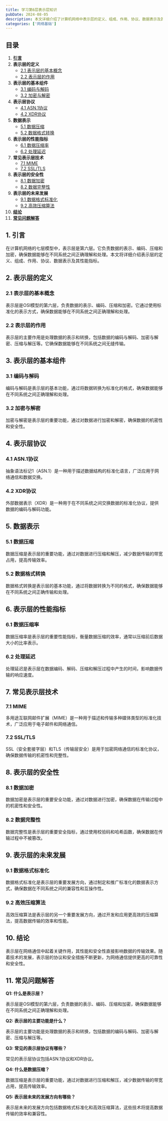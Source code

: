 ```yaml
---
title: 学习第6层表示层知识
pubDate: 2024-08-05
description: 本文详细介绍了计算机网络中表示层的定义、组成、作用、协议、数据表示及其性能指标。
categories: ['网络基础']
---
```



## 目录
1. [**引言**](#1-引言)
2. **表示层的定义**
   - [2.1 表示层的基本概念](#21-表示层的基本概念)
   - [2.2 表示层的作用](#22-表示层的作用)
3. **表示层的基本组件**
   - [3.1 编码与解码](#31-编码与解码)
   - [3.2 加密与解密](#32-加密与解密)
4. **表示层协议**
   - [4.1 ASN.1协议](#41-asn1协议)
   - [4.2 XDR协议](#42-xdr协议)
5. **数据表示**
   - [5.1 数据压缩](#51-数据压缩)
   - [5.2 数据格式转换](#52-数据格式转换)
6. **表示层的性能指标**
   - [6.1 数据压缩率](#61-数据压缩率)
   - [6.2 处理延迟](#62-处理延迟)
7. **常见表示层技术**
   - [7.1 MIME](#71-mime)
   - [7.2 SSL/TLS](#72-ssltls)
8. **表示层的安全性**
   - [8.1 数据加密](#81-数据加密)
   - [8.2 数据完整性](#82-数据完整性)
9. **表示层的未来发展**
   - [9.1 数据格式标准化](#91-数据格式标准化)
   - [9.2 高效压缩算法](#92-高效压缩算法)
10. [**结论**](#10-结论)
11. [**常见问题解答**](#11-常见问题解答)

## 1. 引言

在计算机网络的七层模型中，表示层是第六层。它负责数据的表示、编码、压缩和加密，确保数据能够在不同系统之间正确理解和处理。本文将详细介绍表示层的定义、组成、作用、协议、数据表示及其性能指标。

## 2. 表示层的定义

### 2.1 表示层的基本概念

表示层是OSI模型的第六层，负责数据的表示、编码、压缩和加密。它通过使用标准化的表示方式，确保数据能够在不同系统之间正确理解和处理。

### 2.2 表示层的作用

表示层的主要作用是处理数据的表示和转换，包括数据的编码与解码、加密与解密、压缩与解压等。它确保数据能够在不同系统之间无缝传输。

## 3. 表示层的基本组件

### 3.1 编码与解码

编码与解码是表示层的基本功能，通过将数据转换为标准化的格式，确保数据能够在不同系统之间正确理解和处理。

### 3.2 加密与解密

加密与解密是表示层的重要功能，通过对数据进行加密和解密，确保数据的机密性和安全性。

## 4. 表示层协议

### 4.1 ASN.1协议

抽象语法标记1（ASN.1）是一种用于描述数据结构的标准化语言，广泛应用于网络通信和数据交换。

### 4.2 XDR协议

外部数据表示（XDR）是一种用于在不同系统之间交换数据的标准化协议，提供数据的编码与解码功能。

## 5. 数据表示

### 5.1 数据压缩

数据压缩是表示层的重要功能，通过对数据进行压缩和解压，减少数据传输的带宽占用，提高传输效率。

### 5.2 数据格式转换

数据格式转换是表示层的基本功能，通过将数据转换为不同的格式，确保数据能够在不同系统之间正确传输和处理。

## 6. 表示层的性能指标

### 6.1 数据压缩率

数据压缩率是表示层的重要性能指标，衡量数据压缩的效率，通常以压缩前后数据大小的比率表示。

### 6.2 处理延迟

处理延迟是表示层在数据编码、解码、压缩和解压过程中产生的时间，影响数据传输的响应速度。

## 7. 常见表示层技术

### 7.1 MIME

多用途互联网邮件扩展（MIME）是一种用于描述和传输多种媒体类型的标准化技术，广泛应用于电子邮件和网络通信。

### 7.2 SSL/TLS

SSL（安全套接字层）和TLS（传输层安全）是用于加密网络通信的标准化协议，确保数据传输的机密性和完整性。

## 8. 表示层的安全性

### 8.1 数据加密

数据加密是表示层的重要安全功能，通过对数据进行加密，确保数据在传输过程中的机密性和安全性。

### 8.2 数据完整性

数据完整性是表示层的重要安全指标，通过使用校验码和哈希函数，确保数据在传输过程中不被篡改。

## 9. 表示层的未来发展

### 9.1 数据格式标准化

数据格式标准化是表示层的重要发展方向，通过制定和推广标准化的数据表示方式，确保数据在不同系统之间的兼容性和互操作性。

### 9.2 高效压缩算法

高效压缩算法是表示层的另一个重要发展方向，通过开发和应用更高效的压缩算法，提高数据传输的效率和性能。

## 10. 结论

表示层在网络通信中起着关键作用，其性能和安全性直接影响数据的传输效果。随着技术的发展，表示层的协议和安全措施不断更新，为网络通信提供更高的可靠性和安全性。

## 11. 常见问题解答

**Q1: 什么是表示层？**

表示层是OSI模型的第六层，负责数据的表示、编码、压缩和加密，确保数据能够在不同系统之间正确理解和处理。

**Q2: 表示层的主要功能是什么？**

表示层的主要功能是处理数据的表示和转换，包括数据的编码与解码、加密与解密、压缩与解压等。

**Q3: 常见的表示层协议有哪些？**

常见的表示层协议包括ASN.1协议和XDR协议。

**Q4: 什么是数据压缩？**

数据压缩是表示层的重要功能，通过对数据进行压缩和解压，减少数据传输的带宽占用，提高传输效率。

**Q5: 表示层未来的发展方向有哪些？**

表示层未来的发展方向包括数据格式标准化和高效压缩算法，这些技术将提高数据传输的效率和兼容性。